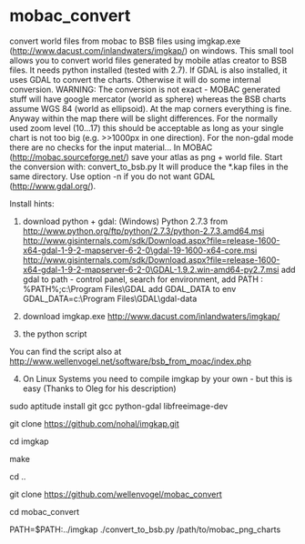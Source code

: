 mobac_convert
=============

convert world files from mobac to BSB files using imgkap.exe (http://www.dacust.com/inlandwaters/imgkap/) on windows.
This small tool allows you to convert world files generated by mobile atlas creator to BSB files.
It needs python installed (tested with 2.7).
If GDAL is also installed, it uses GDAL to convert the charts. Otherwise it will do some internal conversion.
WARNING: The conversion is not exact - MOBAC generated stuff will have google mercator (world as sphere) whereas the BSB charts assume WGS 84 (world as ellipsoid). At the map corners everything is fine. Anyway within the map there will be slight differences. For the normally used zoom level (10...17) this should be acceptable as long as your single chart is not too big (e.g. >>1000px in one direction).
For the non-gdal mode there are no checks for the input material...
In MOBAC (http://mobac.sourceforge.net/) save your atlas as png + world file.
Start the conversion with:
  convert_to_bsb.py <chartdir>
It will produce the *.kap files in the same directory.
Use option -n if you do not want GDAL (http://www.gdal.org/).

Install hints:
1. download python + gdal: (Windows)
Python 2.7.3 from http://www.python.org/ftp/python/2.7.3/python-2.7.3.amd64.msi
http://www.gisinternals.com/sdk/Download.aspx?file=release-1600-x64-gdal-1-9-2-mapserver-6-2-0\gdal-19-1600-x64-core.msi
http://www.gisinternals.com/sdk/Download.aspx?file=release-1600-x64-gdal-1-9-2-mapserver-6-2-0\GDAL-1.9.2.win-amd64-py2.7.msi
add gdal to path - control panel, search for environment, add PATH : %PATH%;c:\Program Files\GDAL
add GDAL_DATA to env GDAL_DATA=c:\Program Files\GDAL\gdal-data

2. download imgkap.exe
http://www.dacust.com/inlandwaters/imgkap/

3. the python script

You can find the script also at http://www.wellenvogel.net/software/bsb_from_moac/index.php

4. On Linux Systems you need to compile imgkap by your own - but this is easy (Thanks to Oleg for his description)

sudo aptitude install git gcc python-gdal libfreeimage-dev

git clone https://github.com/nohal/imgkap.git

cd imgkap

make 

cd ..

git clone https://github.com/wellenvogel/mobac_convert

cd mobac_convert

PATH=$PATH:../imgkap ./convert_to_bsb.py /path/to/mobac_png_charts


